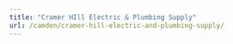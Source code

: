 ```yaml
---
title: "Cramer HIll Electric & Plumbing Supply"
url: /camden/cramer-hill-electric-and-plumbing-supply/
---
```


